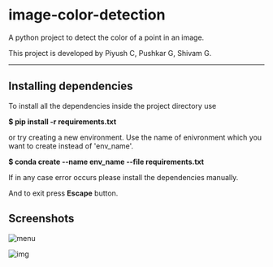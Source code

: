 # image-color-detection
A python project to detect the color of a point in an image.

This project is developed by Piyush C, Pushkar G, Shivam G.

---------------------------------------------------------------


Installing dependencies
-----------------------

To install all the dependencies inside the project directory use

**$ pip install -r requirements.txt**

or try creating a new environment. Use the name of enivronment which you want to create instead of 'env_name'.

**$ conda create --name env_name --file requirements.txt**

If in any case error occurs please install the dependencies manually.

And to exit press **Escape** button.

Screenshots
-----------

![menu](https://user-images.githubusercontent.com/87484921/146572996-caf9eaae-a7ae-4054-94f4-c9f4f1678026.png)

![img](https://user-images.githubusercontent.com/87484921/146573031-e7ec4cce-e0e0-4f8f-882a-0f71584fa676.png)
